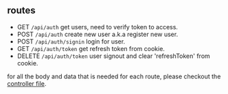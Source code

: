 ## routes

- GET `/api/auth`
  get users, need to verify token to access.
- POST `/api/auth`
  create new user a.k.a register new user.
- POST `/api/auth/signin`
  login for user.
- GET `/api/auth/token`
  get refresh token from cookie.
- DELETE `/api/auth/token`
  user signout and clear 'refreshToken' from cookie.

for all the body and data that is needed for each route, please checkout the [controller file](./server/src/routes/auth/controller.ts).
